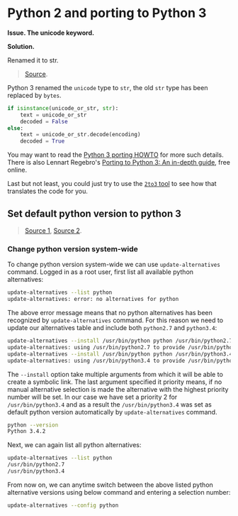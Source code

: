 # Python 2 and porting to Python 3

**Issue. The unicode keyword.**

**Solution.**

Renamed it to str.

> [Source](https://stackoverflow.com/questions/19877306/nameerror-global-name-unicode-is-not-defined-in-python-3). 

Python 3 renamed the `unicode` type to `str`, the old `str` type has been replaced by `bytes`.

```python
if isinstance(unicode_or_str, str):
    text = unicode_or_str
    decoded = False
else:
    text = unicode_or_str.decode(encoding)
    decoded = True
```

You may want to read the [Python 3 porting HOWTO](http://docs.python.org/dev/howto/pyporting.html) for more such details. There is also Lennart Regebro's [Porting to Python 3: An in-depth guide](http://python3porting.com/), free online.

Last but not least, you could just try to use the [`2to3` tool](http://docs.python.org/3/library/2to3.html) to see how that translates the code for you.

## Set default python version to python 3

> [Source 1](https://linuxconfig.org/how-to-change-from-default-to-alternative-python-version-on-debian-linux), [Source 2](https://stackoverflow.com/questions/41986507/unable-to-set-default-python-version-to-python3-in-ubuntu).

### Change python version system-wide

To change python version system-wide we can use `update-alternatives` command. Logged in as a root user, first list all available python alternatives:

```bash
update-alternatives --list python
update-alternatives: error: no alternatives for python
```

The above error message means that no python alternatives has been recognized by `update-alternatives` command. For this reason we need to update our alternatives table and include both `python2.7` and `python3.4`:

```bash
update-alternatives --install /usr/bin/python python /usr/bin/python2.7 1
update-alternatives: using /usr/bin/python2.7 to provide /usr/bin/python (python) in auto mode
update-alternatives --install /usr/bin/python python /usr/bin/python3.4 2
update-alternatives: using /usr/bin/python3.4 to provide /usr/bin/python (python) in auto mode
```

The `--install` option take multiple arguments from which it will be able to create a symbolic link. The last argument specified it priority means, if no manual alternative selection is made the alternative with the highest priority number will be set. In our case we have set a priority 2 for `/usr/bin/python3.4` and as a result the `/usr/bin/python3.4` was set as default python version automatically by `update-alternatives` command.

```bash
python --version
Python 3.4.2
```

Next, we can again list all python alternatives:

```bash
update-alternatives --list python
/usr/bin/python2.7
/usr/bin/python3.4
```

From now on, we can anytime switch between the above listed python alternative versions using below command and entering a selection number:

```bash
update-alternatives --config python
```